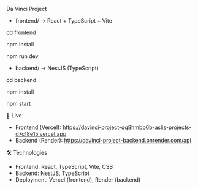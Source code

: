  Da Vinci Project

- frontend/ → React + TypeScript + Vite
  
cd frontend

npm install

npm run dev


- backend/ → NestJS (TypeScript)
  
cd backend

npm install

npm start


 🚀 Live
- Frontend (Vercel): https://davinci-project-qq8hmbp6b-aslis-projects-d7c18e15.vercel.app
- Backend (Render): https://davinci-project-backend.onrender.com/api

 🛠 Technologies
- Frontend: React, TypeScript, Vite, CSS
- Backend: NestJS, TypeScript
- Deployment: Vercel (frontend), Render (backend)

